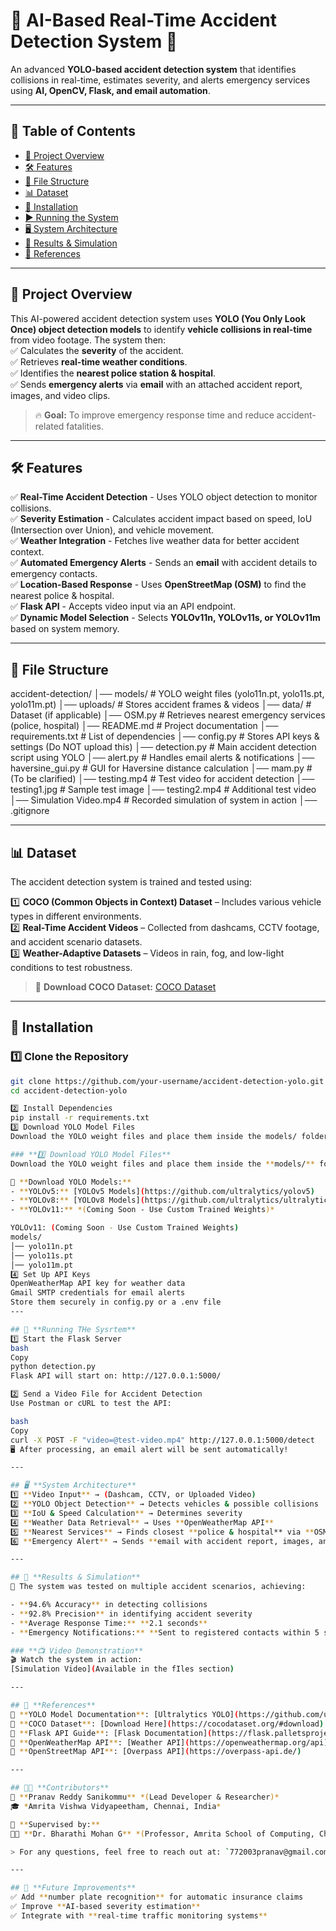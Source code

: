 # 🚗 AI-Based Real-Time Accident Detection System 🚨  
An advanced **YOLO-based accident detection system** that identifies collisions in real-time, estimates severity, and alerts emergency services using **AI, OpenCV, Flask, and email automation**.  

---

## 📖 **Table of Contents**  
- [🚀 Project Overview](#-project-overview)  
- [🛠 Features](#-features)  
- [📂 File Structure](#-file-structure)  
- [📊 Dataset](#-dataset)  
- [💾 Installation](#-installation)  
- [▶️ Running the System](#️-running-the-system)  
- [🖥 System Architecture](#-system-architecture)  
- [📝 Results & Simulation](#-results--simulation)  
- [🔗 References](#-references)  

---

## 🚀 **Project Overview**  
This AI-powered accident detection system uses **YOLO (You Only Look Once) object detection models** to identify **vehicle collisions in real-time** from video footage. The system then:  
✅ Calculates the **severity** of the accident.  
✅ Retrieves **real-time weather conditions**.  
✅ Identifies the **nearest police station & hospital**.  
✅ Sends **emergency alerts** via **email** with an attached accident report, images, and video clips.  

> 🔥 **Goal:** To improve emergency response time and reduce accident-related fatalities.

---

## 🛠 **Features**  
✅ **Real-Time Accident Detection** - Uses YOLO object detection to monitor collisions.  
✅ **Severity Estimation** - Calculates accident impact based on speed, IoU (Intersection over Union), and vehicle movement.  
✅ **Weather Integration** - Fetches live weather data for better accident context.  
✅ **Automated Emergency Alerts** - Sends an **email** with accident details to emergency contacts.  
✅ **Location-Based Response** - Uses **OpenStreetMap (OSM)** to find the nearest police & hospital.  
✅ **Flask API** - Accepts video input via an API endpoint.  
✅ **Dynamic Model Selection** - Selects **YOLOv11n, YOLOv11s, or YOLOv11m** based on system memory.

---

## 📂 **File Structure**  
accident-detection/ │── models/ # YOLO weight files (yolo11n.pt, yolo11s.pt, yolo11m.pt) │── uploads/ # Stores accident frames & videos │── data/ # Dataset (if applicable) │── OSM.py # Retrieves nearest emergency services (police, hospital) │── README.md # Project documentation │── requirements.txt # List of dependencies │── config.py # Stores API keys & settings (Do NOT upload this) │── detection.py # Main accident detection script using YOLO │── alert.py # Handles email alerts & notifications │── haversine_gui.py # GUI for Haversine distance calculation │── mam.py # (To be clarified) │── testing.mp4 # Test video for accident detection │── testing1.jpg # Sample test image │── testing2.mp4 # Additional test video │── Simulation Video.mp4 # Recorded simulation of system in action │── .gitignore

---

## 📊 **Dataset**  
The accident detection system is trained and tested using:  

1️⃣ **COCO (Common Objects in Context) Dataset** – Includes various vehicle types in different environments.  
2️⃣ **Real-Time Accident Videos** – Collected from dashcams, CCTV footage, and accident scenario datasets.  
3️⃣ **Weather-Adaptive Datasets** – Videos in rain, fog, and low-light conditions to test robustness.  

> 🔗 **Download COCO Dataset:** [COCO Dataset](https://cocodataset.org/#download)

---

## 💾 **Installation**  
### **1️⃣ Clone the Repository**
```bash
git clone https://github.com/your-username/accident-detection-yolo.git
cd accident-detection-yolo

2️⃣ Install Dependencies
pip install -r requirements.txt
3️⃣ Download YOLO Model Files
Download the YOLO weight files and place them inside the models/ folder.

### **3️⃣ Download YOLO Model Files**  
Download the YOLO weight files and place them inside the **models/** folder.  

🔗 **Download YOLO Models:**  
- **YOLOv5:** [YOLOv5 Models](https://github.com/ultralytics/yolov5)  
- **YOLOv8:** [YOLOv8 Models](https://github.com/ultralytics/ultralytics)  
- **YOLOv11:** *(Coming Soon - Use Custom Trained Weights)*  

YOLOv11: (Coming Soon - Use Custom Trained Weights)
models/
│── yolo11n.pt
│── yolo11s.pt
│── yolo11m.pt
4️⃣ Set Up API Keys
OpenWeatherMap API key for weather data
Gmail SMTP credentials for email alerts
Store them securely in config.py or a .env file
---

## 🚀 **Running THe Sysrtem**  
1️⃣ Start the Flask Server
bash
Copy
python detection.py
Flask API will start on: http://127.0.0.1:5000/

2️⃣ Send a Video File for Accident Detection
Use Postman or cURL to test the API:

bash
Copy
curl -X POST -F "video=@test-video.mp4" http://127.0.0.1:5000/detect
🖥️ After processing, an email alert will be sent automatically!

---

## 🖥 **System Architecture**  
1️⃣ **Video Input** → (Dashcam, CCTV, or Uploaded Video)  
2️⃣ **YOLO Object Detection** → Detects vehicles & possible collisions  
3️⃣ **IoU & Speed Calculation** → Determines severity  
4️⃣ **Weather Data Retrieval** → Uses **OpenWeatherMap API**  
5️⃣ **Nearest Services** → Finds closest **police & hospital** via **OSM API**  
6️⃣ **Emergency Alert** → Sends **email with accident report, images, and video**  

---

## 📝 **Results & Simulation**  
📌 The system was tested on multiple accident scenarios, achieving:  

- **94.6% Accuracy** in detecting collisions  
- **92.8% Precision** in identifying accident severity  
- **Average Response Time:** **2.1 seconds**  
- **Emergency Notifications:** **Sent to registered contacts within 5 seconds**  

### **📺 Video Demonstration**  
🎬 Watch the system in action:  
[Simulation Video](Available in the fIles section)  

---

## 🔗 **References**  
📌 **YOLO Model Documentation**: [Ultralytics YOLO](https://github.com/ultralytics/ultralytics)  
📌 **COCO Dataset**: [Download Here](https://cocodataset.org/#download)  
📌 **Flask API Guide**: [Flask Documentation](https://flask.palletsprojects.com/en/2.0.x/)  
📌 **OpenWeatherMap API**: [Weather API](https://openweathermap.org/api)  
📌 **OpenStreetMap API**: [Overpass API](https://overpass-api.de/)  

---

## 👨‍💻 **Contributors**  
🚀 **Pranav Reddy Sanikommu** *(Lead Developer & Researcher)*  
🎓 *Amrita Vishwa Vidyapeetham, Chennai, India*  

📢 **Supervised by:**  
👨‍🏫 **Dr. Bharathi Mohan G** *(Professor, Amrita School of Computing, Chennai)*  

> For any questions, feel free to reach out at: `772003pranav@gmail.com`  

---

## 🎯 **Future Improvements**  
✅ Add **number plate recognition** for automatic insurance claims  
✅ Improve **AI-based severity estimation**  
✅ Integrate with **real-time traffic monitoring systems**  

